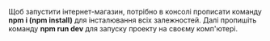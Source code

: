 Щоб запустити інтернет-магазин, потрібно в консолі прописати команду **npm i (npm install)** для інсталювання всіх залежностей. Далі пропишіть команду **npm run dev** для запуску проекту на своєму комп'ютері.
